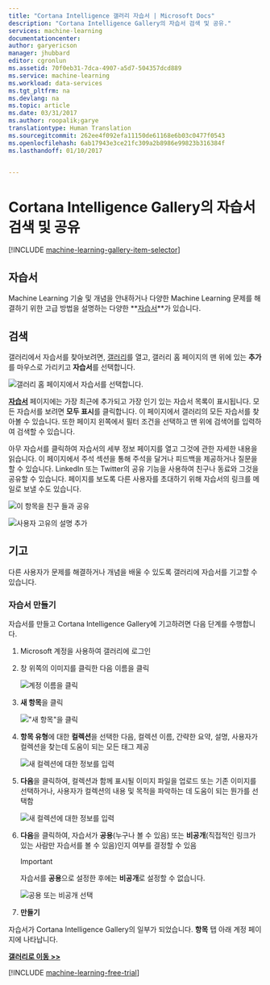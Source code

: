 ```yaml
---
title: "Cortana Intelligence 갤러리 자습서 | Microsoft Docs"
description: "Cortana Intelligence Gallery의 자습서 검색 및 공유."
services: machine-learning
documentationcenter: 
author: garyericson
manager: jhubbard
editor: cgronlun
ms.assetid: 70f0eb31-7dca-4907-a5d7-504357dcd889
ms.service: machine-learning
ms.workload: data-services
ms.tgt_pltfrm: na
ms.devlang: na
ms.topic: article
ms.date: 03/31/2017
ms.author: roopalik;garye
translationtype: Human Translation
ms.sourcegitcommit: 262ee4f092efa11150de61168e6b03c0477f0543
ms.openlocfilehash: 6ab17943e3ce21fc309a2b8986e99823b316384f
ms.lasthandoff: 01/10/2017


---
```

# <a name="discover-and-share-tutorials-in-the-cortana-intelligence-gallery"></a>Cortana Intelligence Gallery의 자습서 검색 및 공유
[!INCLUDE [machine-learning-gallery-item-selector](../../includes/machine-learning-gallery-item-selector.md)]

## <a name="tutorials"></a>자습서
Machine Learning 기술 및 개념을 안내하거나 다양한 Machine Learning 문제를 해결하기 위한 고급 방법을 설명하는 다양한 **[자습서](https://gallery.cortanaintelligence.com/tutorials)**가 있습니다.

## <a name="discover"></a>검색
갤러리에서 자습서를 찾아보려면, [갤러리](http://gallery.cortanaintelligence.com)를 열고, 갤러리 홈 페이지의 맨 위에 있는 **추가**를 마우스로 가리키고 **자습서**를 선택합니다.

![갤러리 홈 페이지에서 자습서를 선택합니다.](media/machine-learning-gallery-tutorials/select-tutorials-in-gallery.png)

 **[자습서](https://gallery.cortanaintelligence.com/tutorials)**
 페이지에는 가장 최근에 추가되고 가장 인기 있는 자습서 목록이 표시됩니다.
모든 자습서를 보려면 **모두 표시**를 클릭합니다.
이 페이지에서 갤러리의 모든 자습서를 찾아볼 수 있습니다. 또한 페이지 왼쪽에서 필터 조건을 선택하고 맨 위에 검색어를 입력하여 검색할 수 있습니다.

 아무 자습서를 클릭하여 자습서의 세부 정보 페이지를 열고 그것에 관한 자세한 내용을 읽습니다.
이 페이지에서 주석 섹션을 통해 주석을 달거나 피드백을 제공하거나 질문을 할 수 있습니다. LinkedIn 또는 Twitter의 공유 기능을 사용하여 친구나 동료와 그것을 공유할 수 있습니다. 페이지를 보도록 다른 사용자를 초대하기 위해 자습서의 링크를 메일로 보낼 수도 있습니다.

![이 항목을 친구 들과 공유](media/machine-learning-gallery-how-to-use-contribute-publish/share-links.png)

![사용자 고유의 설명 추가](media/machine-learning-gallery-how-to-use-contribute-publish/comments.png)

## <a name="contribute"></a>기고
다른 사용자가 문제를 해결하거나 개념을 배울 수 있도록 갤러리에 자습서를 기고할 수 있습니다.

### <a name="create-a-tutorial"></a>자습서 만들기
자습서를 만들고 Cortana Intelligence Gallery에 기고하려면 다음 단계를 수행합니다.

1. Microsoft 계정을 사용하여 갤러리에 로그인

2. 창 위쪽의 이미지를 클릭한 다음 이름을 클릭
  
    ![계정 이름을 클릭](media/machine-learning-gallery-tutorials/click-account-name.png)

3. **새 항목**을 클릭
  
    !["새 항목"을 클릭](media/machine-learning-gallery-collections/click-new-item.png)

4. **항목 유형**에 대한 **컬렉션**을 선택한 다음, 컬렉션 이름, 간략한 요약, 설명, 사용자가 컬렉션을 찾는데 도움이 되는 모든 태그 제공
  
    ![새 컬렉션에 대한 정보를 입력](media/machine-learning-gallery-tutorials/create-tutorial-page-1.png)
5. **다음**을 클릭하여, 컬렉션과 함께 표시될 이미지 파일을 업로드 또는 기존 이미지를 선택하거나, 사용자가 컬렉션의 내용 및 목적을 파악하는 데 도움이 되는 뭔가를 선택함
  
    ![새 컬렉션에 대한 정보를 입력](media/machine-learning-gallery-tutorials/create-tutorial-page-2.png)

6. **다음**을 클릭하여, 자습서가 **공용**(누구나 볼 수 있음) 또는 **비공개**(직접적인 링크가 있는 사람만 자습서를 볼 수 있음)인지 여부를 결정할 수 있음
  
    > [!IMPORTANT]
    > 자습서를 **공용**으로 설정한 후에는 **비공개**로 설정할 수 없습니다.
    > 
    > 
  
    ![공용 또는 비공개 선택](media/machine-learning-gallery-tutorials/create-tutorial-page-3.png)

7. **만들기**

자습서가 Cortana Intelligence Gallery의 일부가 되었습니다. **항목** 탭 아래 계정 페이지에 나타납니다.

**[갤러리로 이동 >>](http://gallery.cortanaintelligence.com)**

[!INCLUDE [machine-learning-free-trial](../../includes/machine-learning-free-trial.md)]


